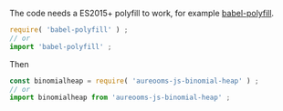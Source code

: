 The code needs a ES2015+ polyfill to work, for example
[babel-polyfill](https://babeljs.io/docs/usage/polyfill).
```js
require( 'babel-polyfill' ) ;
// or
import 'babel-polyfill' ;
```

Then
```js
const binomialheap = require( 'aureooms-js-binomial-heap' ) ;
// or
import binomialheap from 'aureooms-js-binomial-heap' ;
```

